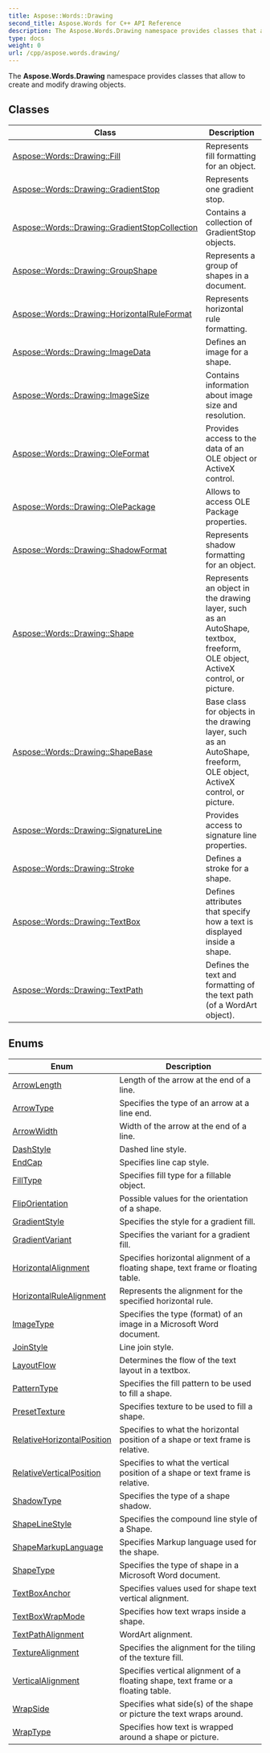 ```yaml
---
title: Aspose::Words::Drawing
second_title: Aspose.Words for C++ API Reference
description: The Aspose.Words.Drawing namespace provides classes that allow to create and modify drawing objects. 
type: docs
weight: 0
url: /cpp/aspose.words.drawing/
---
```


The **Aspose.Words.Drawing** namespace provides classes that allow to create and modify drawing objects. 

## Classes

| Class | Description |
| --- | --- |
| [Aspose::Words::Drawing::Fill](./fill/) | Represents fill formatting for an object.  |
| [Aspose::Words::Drawing::GradientStop](./gradientstop/) | Represents one gradient stop.  |
| [Aspose::Words::Drawing::GradientStopCollection](./gradientstopcollection/) | Contains a collection of GradientStop objects.  |
| [Aspose::Words::Drawing::GroupShape](./groupshape/) | Represents a group of shapes in a document.  |
| [Aspose::Words::Drawing::HorizontalRuleFormat](./horizontalruleformat/) | Represents horizontal rule formatting.  |
| [Aspose::Words::Drawing::ImageData](./imagedata/) | Defines an image for a shape.  |
| [Aspose::Words::Drawing::ImageSize](./imagesize/) | Contains information about image size and resolution.  |
| [Aspose::Words::Drawing::OleFormat](./oleformat/) | Provides access to the data of an OLE object or ActiveX control.  |
| [Aspose::Words::Drawing::OlePackage](./olepackage/) | Allows to access OLE Package properties.  |
| [Aspose::Words::Drawing::ShadowFormat](./shadowformat/) | Represents shadow formatting for an object.  |
| [Aspose::Words::Drawing::Shape](./shape/) | Represents an object in the drawing layer, such as an AutoShape, textbox, freeform, OLE object, ActiveX control, or picture.  |
| [Aspose::Words::Drawing::ShapeBase](./shapebase/) | Base class for objects in the drawing layer, such as an AutoShape, freeform, OLE object, ActiveX control, or picture.  |
| [Aspose::Words::Drawing::SignatureLine](./signatureline/) | Provides access to signature line properties.  |
| [Aspose::Words::Drawing::Stroke](./stroke/) | Defines a stroke for a shape.  |
| [Aspose::Words::Drawing::TextBox](./textbox/) | Defines attributes that specify how a text is displayed inside a shape.  |
| [Aspose::Words::Drawing::TextPath](./textpath/) | Defines the text and formatting of the text path (of a WordArt object).  |
## Enums

| Enum | Description |
| --- | --- |
| [ArrowLength](./arrowlength/) | Length of the arrow at the end of a line.  |
| [ArrowType](./arrowtype/) | Specifies the type of an arrow at a line end.  |
| [ArrowWidth](./arrowwidth/) | Width of the arrow at the end of a line.  |
| [DashStyle](./dashstyle/) | Dashed line style.  |
| [EndCap](./endcap/) | Specifies line cap style.  |
| [FillType](./filltype/) | Specifies fill type for a fillable object.  |
| [FlipOrientation](./fliporientation/) | Possible values for the orientation of a shape.  |
| [GradientStyle](./gradientstyle/) | Specifies the style for a gradient fill.  |
| [GradientVariant](./gradientvariant/) | Specifies the variant for a gradient fill.  |
| [HorizontalAlignment](./horizontalalignment/) | Specifies horizontal alignment of a floating shape, text frame or floating table.  |
| [HorizontalRuleAlignment](./horizontalrulealignment/) | Represents the alignment for the specified horizontal rule.  |
| [ImageType](./imagetype/) | Specifies the type (format) of an image in a Microsoft Word document.  |
| [JoinStyle](./joinstyle/) | Line join style.  |
| [LayoutFlow](./layoutflow/) | Determines the flow of the text layout in a textbox.  |
| [PatternType](./patterntype/) | Specifies the fill pattern to be used to fill a shape.  |
| [PresetTexture](./presettexture/) | Specifies texture to be used to fill a shape.  |
| [RelativeHorizontalPosition](./relativehorizontalposition/) | Specifies to what the horizontal position of a shape or text frame is relative.  |
| [RelativeVerticalPosition](./relativeverticalposition/) | Specifies to what the vertical position of a shape or text frame is relative.  |
| [ShadowType](./shadowtype/) | Specifies the type of a shape shadow.  |
| [ShapeLineStyle](./shapelinestyle/) | Specifies the compound line style of a Shape.  |
| [ShapeMarkupLanguage](./shapemarkuplanguage/) | Specifies Markup language used for the shape.  |
| [ShapeType](./shapetype/) | Specifies the type of shape in a Microsoft Word document.  |
| [TextBoxAnchor](./textboxanchor/) | Specifies values used for shape text vertical alignment.  |
| [TextBoxWrapMode](./textboxwrapmode/) | Specifies how text wraps inside a shape.  |
| [TextPathAlignment](./textpathalignment/) | WordArt alignment.  |
| [TextureAlignment](./texturealignment/) | Specifies the alignment for the tiling of the texture fill.  |
| [VerticalAlignment](./verticalalignment/) | Specifies vertical alignment of a floating shape, text frame or a floating table.  |
| [WrapSide](./wrapside/) | Specifies what side(s) of the shape or picture the text wraps around.  |
| [WrapType](./wraptype/) | Specifies how text is wrapped around a shape or picture.  |
